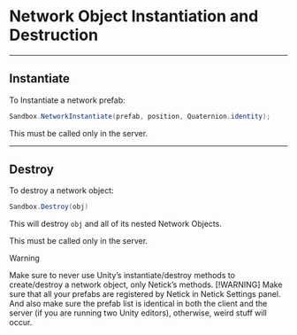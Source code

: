 # Network Object Instantiation and Destruction

---

## Instantiate

To Instantiate a network prefab:

```csharp
Sandbox.NetworkInstantiate(prefab, position, Quaternion.identity);
```

This must be called only in the server.

<!-- Normally, it’s only possible to instantiate network prefabs on the server. However, it’s possible to spawn-predict them on the client, check out the next section for that. -->

---

## Destroy

To destroy a network object:

```csharp
Sandbox.Destroy(obj)
```
This will destroy `obj` and all of its nested Network Objects. 

This must be called only in the server.

<!-- This will destroy `obj` and all of its nested Network Objects. Should be called only from the server/owner, although it can also be used to destroy spawn-predicted objects on the client with invalid Ids. -->

> [!WARNING]
> Make sure to never use Unity’s instantiate/destroy methods to create/destroy a network object, only Netick’s methods.
> [!WARNING]
> Make sure that all your prefabs are registered by Netick in Netick Settings panel. And also make sure the prefab list is identical in both the client and the server (if you are running two Unity editors), otherwise, weird stuff will occur.

<!-- ## Spawn-Prediction
> [!CAUTION]
> Spawn-Prediction is WIP in Netick 2. It's non-functional at the moment.

Spawn-Prediction allows you to instantiate/spawn network objects on the client, without having to wait for the server to spawn them. The client would create a local copy of the object, and when the server actually creates the object and the confirmation arrives on the client, the client version of that object would then obtain a valid network Id – meaning it now exists on the network and has been successfully spawn-predicted.

### Usage

To use Spawn-Prediction, you must pass a key `SpawnPredictionKey` to the `NetworkInstantiate` method.

Notes on the key:

- The key must be unique between calls, and usually also between different clients.
- The key must be the same key when the NetworkInstantiate method is called on both the client and the server, for the object to correctly be spawned and confirmed on the network.

When the client locally instantiates the object, and before the confirmation arrives from the server, the object would have an Id of -1 (invalid id). That means it has yet to be confirmed to have been spawned on the server. Using this knowledge, you can know whether or not the object has been successfully spawn-predicted at this point in time. If after a relatively long period the server has yet to create, and therefore confirm, the object, you can choose to destory it on the client.

But It’s important to know that you mustn’t destroy objects, successfully spawn-predicted or not, on the client. Only objects, prefab instances precisely, which have -1 Id are allowed to be destroyed on the client. In the case where you destroy a pending spawn-predicted object which happen to be spawned on the server later on, that object would be re-created on the client.

Notes:

- Netick does not destroy spawn-predicted objects on the client which weren’t spawned on the server. You must destroy them yourself.
- Netick would only call `NetworkStart` once for the spawn-predicted object on the client, and it’s when the client spawns it. It won’t be called when the object has been confirmed. Instead, you can override `OnSpawnPredictionSucceeded` for that.
- Netick automatically destroys all pending spawn-predicted (yet to be confirmed) network objects when input loss occurs on the client.

Check out the Bomberman sample to see the usage of Spawn-Prediction on the Bomb prefab.\

### Spawn-Prediction Example

```csharp
public override void NetworkFixedUpdate()
        {
            if (FetchInput(out BombermanInput input))
            {
                if (!IsResimulating && input.PlantBomb)
                {
                    var spawnKey = new SpawnPredictionKey((byte)Sandbox.Tick.TickValue, (byte)InputSource.PlayerId);
                    Sandbox.NetworkInstantiate(_bombPrefab, Round(transform.position), Quaternion.identity, spawnPredictionKey: spawnKey);
                }
            }
        }
``` -->
